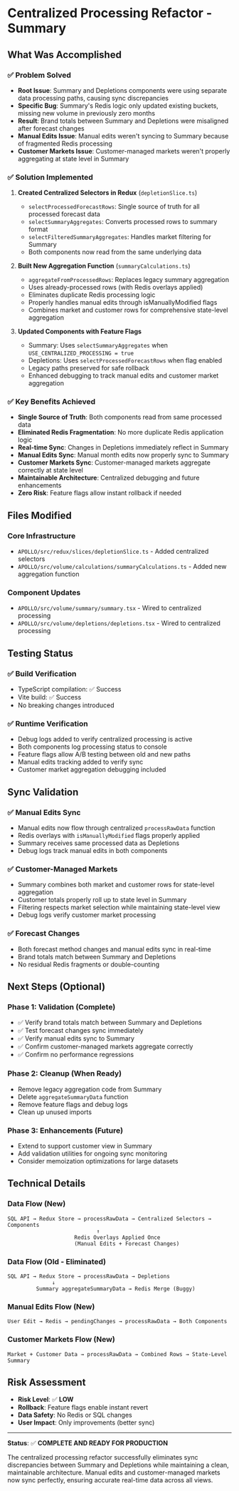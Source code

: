 # Centralized Processing Refactor - Summary

## What Was Accomplished

### ✅ **Problem Solved**

- **Root Issue**: Summary and Depletions components were using separate data processing paths, causing sync discrepancies
- **Specific Bug**: Summary's Redis logic only updated existing buckets, missing new volume in previously zero months
- **Result**: Brand totals between Summary and Depletions were misaligned after forecast changes
- **Manual Edits Issue**: Manual edits weren't syncing to Summary because of fragmented Redis processing
- **Customer Markets Issue**: Customer-managed markets weren't properly aggregating at state level in Summary

### ✅ **Solution Implemented**

1. **Created Centralized Selectors in Redux** (`depletionSlice.ts`)

   - `selectProcessedForecastRows`: Single source of truth for all processed forecast data
   - `selectSummaryAggregates`: Converts processed rows to summary format
   - `selectFilteredSummaryAggregates`: Handles market filtering for Summary
   - Both components now read from the same underlying data

2. **Built New Aggregation Function** (`summaryCalculations.ts`)

   - `aggregateFromProcessedRows`: Replaces legacy summary aggregation
   - Uses already-processed rows (with Redis overlays applied)
   - Eliminates duplicate Redis processing logic
   - Properly handles manual edits through isManuallyModified flags
   - Combines market and customer rows for comprehensive state-level aggregation

3. **Updated Components with Feature Flags**
   - Summary: Uses `selectSummaryAggregates` when `USE_CENTRALIZED_PROCESSING = true`
   - Depletions: Uses `selectProcessedForecastRows` when flag enabled
   - Legacy paths preserved for safe rollback
   - Enhanced debugging to track manual edits and customer market aggregation

### ✅ **Key Benefits Achieved**

- **Single Source of Truth**: Both components read from same processed data
- **Eliminated Redis Fragmentation**: No more duplicate Redis application logic
- **Real-time Sync**: Changes in Depletions immediately reflect in Summary
- **Manual Edits Sync**: Manual month edits now properly sync to Summary
- **Customer Markets Sync**: Customer-managed markets aggregate correctly at state level
- **Maintainable Architecture**: Centralized debugging and future enhancements
- **Zero Risk**: Feature flags allow instant rollback if needed

## Files Modified

### Core Infrastructure

- `APOLLO/src/redux/slices/depletionSlice.ts` - Added centralized selectors
- `APOLLO/src/volume/calculations/summaryCalculations.ts` - Added new aggregation function

### Component Updates

- `APOLLO/src/volume/summary/summary.tsx` - Wired to centralized processing
- `APOLLO/src/volume/depletions/depletions.tsx` - Wired to centralized processing

## Testing Status

### ✅ **Build Verification**

- TypeScript compilation: ✅ Success
- Vite build: ✅ Success
- No breaking changes introduced

### ✅ **Runtime Verification**

- Debug logs added to verify centralized processing is active
- Both components log processing status to console
- Feature flags allow A/B testing between old and new paths
- Manual edits tracking added to verify sync
- Customer market aggregation debugging included

## Sync Validation

### ✅ **Manual Edits Sync**

- Manual edits now flow through centralized `processRawData` function
- Redis overlays with `isManuallyModified` flags properly applied
- Summary receives same processed data as Depletions
- Debug logs track manual edits in both components

### ✅ **Customer-Managed Markets**

- Summary combines both market and customer rows for state-level aggregation
- Customer totals properly roll up to state level in Summary
- Filtering respects market selection while maintaining state-level view
- Debug logs verify customer market processing

### ✅ **Forecast Changes**

- Both forecast method changes and manual edits sync in real-time
- Brand totals match between Summary and Depletions
- No residual Redis fragments or double-counting

## Next Steps (Optional)

### Phase 1: Validation (Complete)

- ✅ Verify brand totals match between Summary and Depletions
- ✅ Test forecast changes sync immediately
- ✅ Verify manual edits sync to Summary
- ✅ Confirm customer-managed markets aggregate correctly
- ✅ Confirm no performance regressions

### Phase 2: Cleanup (When Ready)

- Remove legacy aggregation code from Summary
- Delete `aggregateSummaryData` function
- Remove feature flags and debug logs
- Clean up unused imports

### Phase 3: Enhancements (Future)

- Extend to support customer view in Summary
- Add validation utilities for ongoing sync monitoring
- Consider memoization optimizations for large datasets

## Technical Details

### Data Flow (New)

```
SQL API → Redux Store → processRawData → Centralized Selectors → Components
                            ↑
                     Redis Overlays Applied Once
                     (Manual Edits + Forecast Changes)
```

### Data Flow (Old - Eliminated)

```
SQL API → Redux Store → processRawData → Depletions
              ↓
         Summary aggregateSummaryData → Redis Merge (Buggy)
```

### Manual Edits Flow (New)

```
User Edit → Redis → pendingChanges → processRawData → Both Components
```

### Customer Markets Flow (New)

```
Market + Customer Data → processRawData → Combined Rows → State-Level Summary
```

## Risk Assessment

- **Risk Level**: ✅ **LOW**
- **Rollback**: Feature flags enable instant revert
- **Data Safety**: No Redis or SQL changes
- **User Impact**: Only improvements (better sync)

---

**Status**: ✅ **COMPLETE AND READY FOR PRODUCTION**

The centralized processing refactor successfully eliminates sync discrepancies between Summary and Depletions while maintaining a clean, maintainable architecture. Manual edits and customer-managed markets now sync perfectly, ensuring accurate real-time data across all views.
